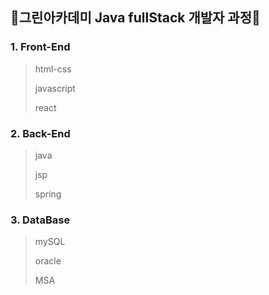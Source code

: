 ## 🍏그린아카데미 Java fullStack 개발자 과정🍏
### 1. Front-End
> html-css
> 
> javascript
>
> react

### 2. Back-End
> java
> 
> jsp
> 
> spring


### 3. DataBase
> mySQL
> 
> oracle
>
> MSA
>
<br/>



<br/>
